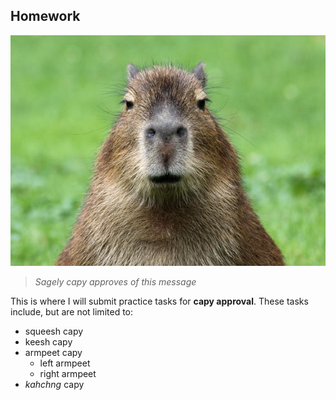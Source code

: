 ## Homework

![capysage](/photos/capy_sage.jpg)
>_Sagely capy approves of this message_


This is where I will submit practice tasks for **capy approval**. These tasks include, but are not limited to:
* squeesh capy
* keesh capy
* armpeet capy
  * left armpeet
  * right armpeet 
* _kahchng_ capy


